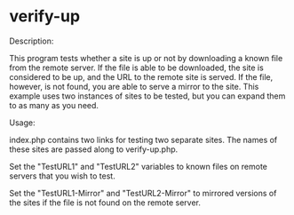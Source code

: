 # verify-up

Description:

This program tests whether a site is up or not by downloading a known file
from the remote server. If the file is able to be downloaded, the site is
considered to be up, and the URL to the remote site is served. If the file,
however, is not found, you are able to serve a mirror to the site. This
example uses two instances of sites to be tested, but you can expand them to
as many as you need.

Usage:

index.php contains two links for testing two separate sites. The names of these
sites are passed along to verify-up.php.

Set the "TestURL1" and "TestURL2" variables to known files on remote servers that you wish to test.

Set the "TestURL1-Mirror" and "TestURL2-Mirror" to mirrored versions of the sites
if the file is not found on the remote server.
